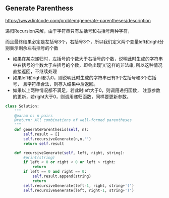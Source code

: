 ## Generate Parenthess 

https://www.lintcode.com/problem/generate-parentheses/description



递归Recursion来解，由于字符串只有左括号和右括号两种字符，



而且最终结果必定是左括号3个，右括号3个，所以我们定义两个变量left和right分别表示剩余左右括号的个数



+  如果在某次递归时，左括号的个数大于右括号的个数，说明此时生成的字符串中右括号的个数大于左括号的个数，即会出现')('这样的非法串, 所以这种情况直接返回，不继续处理
+ 如果left和right都为0，则说明此时生成的字符串已有3个左括号和3个右括号，
  且字符串合法，则存入结果中后返回。
+ 如果以上两种情况都不满足，若此时left大于0，则调用递归函数，
  注意参数的更新，若right大于0，则调用递归函数，同样要更新参数。

```python
class Solution:
    """
    @param n: n pairs
    @return: All combinations of well-formed parentheses
    """
    def generateParenthesis(self, n):
        self.result = [] 
        self.recursiveGenerate(n,n,'')
        return self.result

    def recursiveGenerate(self, left, right, string): 
        #print(string)
        if left < 0 or right < 0 or left > right:
            return 
        if left == 0 and right == 0:
            self.result.append(string)
            return 
        self.recursiveGenerate(left-1, right, string+'(')
        self.recursiveGenerate(left, right-1, string+')')
```

